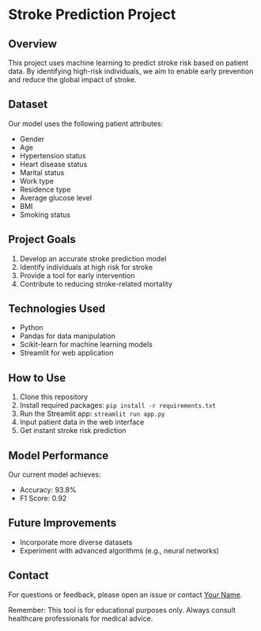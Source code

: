 # Stroke Prediction Project

## Overview

This project uses machine learning to predict stroke risk based on patient data. By identifying high-risk individuals, we aim to enable early prevention and reduce the global impact of stroke.

## Dataset

Our model uses the following patient attributes:

- Gender
- Age
- Hypertension status
- Heart disease status
- Marital status
- Work type
- Residence type
- Average glucose level
- BMI
- Smoking status

## Project Goals

1. Develop an accurate stroke prediction model
2. Identify individuals at high risk for stroke
3. Provide a tool for early intervention
4. Contribute to reducing stroke-related mortality

## Technologies Used

- Python
- Pandas for data manipulation
- Scikit-learn for machine learning models
- Streamlit for web application

## How to Use

1. Clone this repository
2. Install required packages: `pip install -r requirements.txt`
3. Run the Streamlit app: `streamlit run app.py`
4. Input patient data in the web interface
5. Get instant stroke risk prediction

## Model Performance

Our current model achieves:
- Accuracy: 93.8%
- F1 Score: 0.92

## Future Improvements

- Incorporate more diverse datasets
- Experiment with advanced algorithms (e.g., neural networks)
## Contact

For questions or feedback, please open an issue or contact [Your Name](nivasreddy419@gmail.com).

Remember: This tool is for educational purposes only. Always consult healthcare professionals for medical advice.
